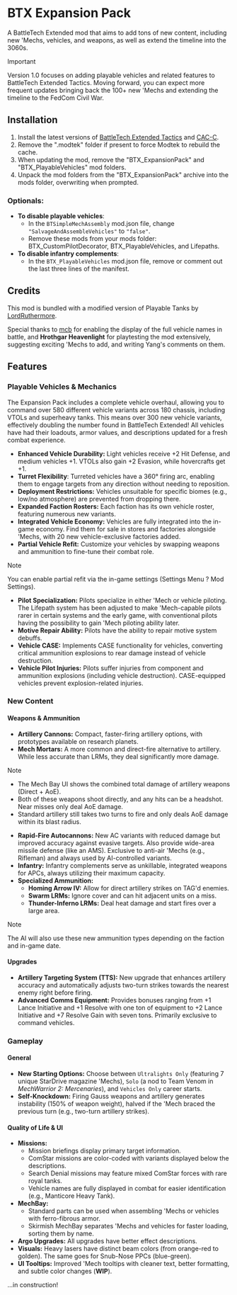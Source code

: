 # BTX Expansion Pack

A BattleTech Extended mod that aims to add tons of new content, including new 'Mechs, vehicles, and weapons, as well as extend the timeline into the 3060s.

> [!IMPORTANT]
> Version 1.0 focuses on adding playable vehicles and related features to BattleTech Extended Tactics. Moving forward, you can expect more frequent updates bringing back the 100+ new 'Mechs and extending the timeline to the FedCom Civil War.

## Installation

1. Install the latest versions of [BattleTech Extended Tactics](https://discourse.modsinexile.com/t/battletech-extended-tactics/1859) and [CAC-C](https://github.com/mcb5637/BTX_CAC_Compatibility/releases/latest).
2. Remove the ".modtek" folder if present to force Modtek to rebuild the cache.
3. When updating the mod, remove the "BTX_ExpansionPack" and "BTX_PlayableVehicles" mod folders.
4. Unpack the mod folders from the "BTX_ExpansionPack" archive into the mods folder, overwriting when prompted.

### Optionals:
- **To disable playable vehicles**:
  - In the `BTSimpleMechAssembly` mod.json file, change `"SalvageAndAssembleVehicles"` to `"false"`.
  - Remove these mods from your mods folder: BTX_CustomPilotDecorator, BTX_PlayableVehicles, and Lifepaths.
- **To disable infantry complements**:
  - In the `BTX_PlayableVehicles` mod.json file, remove or comment out the last three lines of the manifest.

## Credits

This mod is bundled with a modified version of Playable Tanks by [LordRuthermore](https://github.com/lordruthermore).

Special thanks to [mcb](https://github.com/mcb5637) for enabling the display of the full vehicle names in battle, and **Hrothgar Heavenlight** for playtesting the mod extensively, suggesting exciting 'Mechs to add, and writing Yang's comments on them. 

## Features

### Playable Vehicles & Mechanics
The Expansion Pack includes a complete vehicle overhaul, allowing you to command over 580 different vehicle variants across 180 chassis, including VTOLs and superheavy tanks. This means over 300 new vehicle variants, effectively doubling the number found in BattleTech Extended! All vehicles have had their loadouts, armor values, and descriptions updated for a fresh combat experience.

* **Enhanced Vehicle Durability:** Light vehicles receive +2 Hit Defense, and medium vehicles +1. VTOLs also gain +2 Evasion, while hovercrafts get +1.
* **Turret Flexibility**: Turreted vehicles have a 360° firing arc, enabling them to engage targets from any direction without needing to reposition.
* **Deployment Restrictions:** Vehicles unsuitable for specific biomes (e.g., low/no atmosphere) are prevented from dropping there.
* **Expanded Faction Rosters:** Each faction has its own vehicle roster, featuring numerous new variants.
* **Integrated Vehicle Economy:** Vehicles are fully integrated into the in-game economy. Find them for sale in stores and factories alongside 'Mechs, with 20 new vehicle-exclusive factories added.
* **Partial Vehicle Refit:** Customize your vehicles by swapping weapons and ammunition to fine-tune their combat role.
> [!NOTE]  
> You can enable partial refit via the in-game settings (Settings Menu ? Mod Settings).
* **Pilot Specialization:** Pilots specialize in either 'Mech or vehicle piloting. The Lifepath system has been adjusted to make 'Mech-capable pilots rarer in certain systems and the early game, with conventional pilots having the possibility to gain 'Mech piloting ability later.
* **Motive Repair Ability:** Pilots have the ability to repair motive system debuffs.
* **Vehicle CASE:** Implements CASE functionality for vehicles, converting critical ammunition explosions to rear damage instead of vehicle destruction.
* **Vehicle Pilot Injuries:** Pilots  suffer injuries from component and ammunition explosions (including vehicle destruction). CASE-equipped vehicles prevent explosion-related injuries.

### New Content

#### Weapons & Ammunition
* **Artillery Cannons:** Compact, faster-firing artillery options, with prototypes available on research planets.
* **Mech Mortars:** A more common and direct-fire alternative to artillery. While less accurate than LRMs, they deal significantly more damage.
> [!NOTE]
> - The Mech Bay UI shows the combined total damage of artillery weapons (Direct + AoE).
> - Both of these weapons shoot directly, and any hits can be a headshot. Near misses only deal AoE damage.
> - Standard artillery still takes two turns to fire and only deals AoE damage within its blast radius.
* **Rapid-Fire Autocannons:** New AC variants with reduced damage but improved accuracy against evasive targets. Also provide wide-area missile defense (like an AMS). Exclusive to anti-air 'Mechs (e.g., Rifleman) and always used by AI-controlled variants.
* **Infantry:** Infantry complements serve as unkillable, integrated weapons for APCs, always utilizing their maximum capacity.
* **Specialized Ammunition:**
  * **Homing Arrow IV:** Allow for direct artillery strikes on TAG'd enemies.
  * **Swarm LRMs:** Ignore cover and can hit adjacent units on a miss.
  * **Thunder-Inferno LRMs:** Deal heat damage and start fires over a large area.
> [!NOTE]  
> The AI will also use these new ammunition types depending on the faction and in-game date.

#### Upgrades
* **Artillery Targeting System (TTS):** New upgrade that enhances artillery accuracy and automatically adjusts two-turn strikes towards the nearest enemy right before firing.
* **Advanced Comms Equipment:** Provides bonuses ranging from +1 Lance Initiative and +1 Resolve with one ton of equipment to +2 Lance Initiative and +7 Resolve Gain with seven tons. Primarily exclusive to command vehicles.

### Gameplay

#### General
* **New Starting Options:** Choose between `Ultralights Only` (featuring 7 unique StarDrive magazine 'Mechs), `Solo` (a nod to Team Venom in _MechWarrior 2: Mercenaries_), and `Vehicles Only` career starts.
* **Self-Knockdown:** Firing Gauss weapons and artillery generates instability (150% of weapon weight), halved if the 'Mech braced the previous turn (e.g., two-turn artillery strikes).

#### Quality of Life & UI
* **Missions:**
  * Mission briefings display primary target information.
  * ComStar missions are color-coded with variants displayed below the descriptions.
  * Search Denial missions may feature mixed ComStar forces with rare royal tanks.
  * Vehicle names are fully displayed in combat for easier identification (e.g., Manticore Heavy Tank).
* **MechBay:**
  * Standard parts can be used when assembling 'Mechs or vehicles with ferro-fibrous armor.
  * Skirmish MechBay separates 'Mechs and vehicles for faster loading, sorting them by name.
* **Argo Upgrades:** All upgrades have better effect descriptions.
* **Visuals:** Heavy lasers have distinct beam colors (from orange-red to golden). The same goes for Snub-Nose PPCs (blue-green).
* **UI Tooltips:** Improved 'Mech tooltips with cleaner text, better formatting, and subtle color changes (**WIP**).

...in construction!
